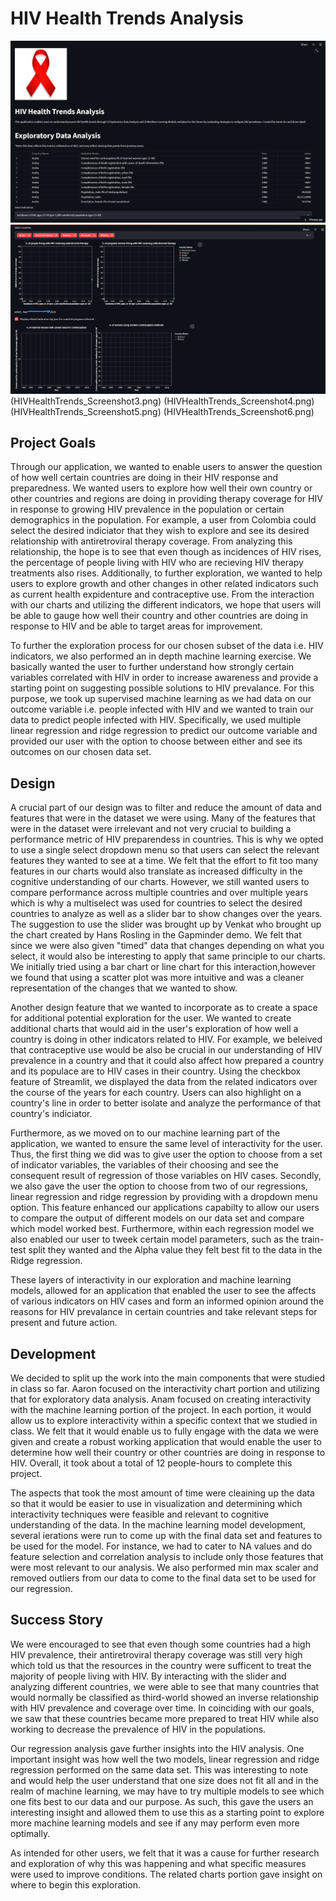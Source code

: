 # HIV Health Trends Analysis

![A screenshot of your application. Could be a GIF.](HIVHealthTrends_Screenshot1.png)
![A screenshot of your application. Could be a GIF.](HIVHealthTrends_Screenshot2.png)
(HIVHealthTrends_Screenshot3.png)
(HIVHealthTrends_Screenshot4.png)
(HIVHealthTrends_Screenshot5.png)
(HIVHealthTrends_Screenshot6.png)

## Project Goals

Through our application, we wanted to enable users to answer the question of how well certain countries are doing in their HIV response and preparedness. We wanted users to explore how well their own country or other countries and regions are doing in providing therapy coverage for HIV in response to growing HIV prevalence in the population or certain demographics in the population. For example, a user from Colombia could select the desired indiciator that they wish to explore and see its desired relationship with antiretroviral therapy coverage. From analyzing this relationship, the hope is to see that even though as incidences of HIV rises, the percentage of people living with HIV who are recieving HIV therapy treatments also rises. Additionally, to further exploration, we wanted to help users to explore growth and other changes in other related indicators such as current health expidenture and contraceptive use. From the interaction with our charts and utilizing the different indicators, we hope that users will be able to gauge how well their country and other countries are doing in response to HIV and be able to target areas for improvement.

To further the exploration process for our chosen subset of the data i.e. HIV indicators, we also performed an in depth machine learning exercise. We basically wanted the user to further understand how strongly certain variables correlated with HIV in order to increase awareness and provide a starting point on suggesting possible solutions to HIV prevalance. For this purpose, we took up supervised machine learning as we had data on our outcome variable i.e. people infected with HIV and we wanted to train our data to predict people infected with HIV. Specifically, we used multiple linear regression and ridge regression to predict our outcome variable and provided our user with the option to choose between either and see its outcomes on our chosen data set. 

## Design

A crucial part of our design was to filter and reduce the amount of data and features that were in the dataset we were using. Many of the features that were in the dataset were irrelevant and not very crucial to building a performance metric of HIV preparendess in countries. This is why we opted to use a single select dropdown menu so that users can select the relevant features they wanted to see at a time. We felt that the effort to fit too many features in our charts would also translate as increased difficulty in the cognitive understanding of our charts. However, we still wanted users to compare performance across multiple countries and over multiple years which is why a multiselect was used for countries to select the desired countries to analyze as well as a slider bar to show changes over the years. The suggestion to use the slider was brought up by Venkat who brought up the chart created by Hans Rosling in the Gapminder demo. We felt that since we were also given "timed" data that changes depending on what you select, it would also be interesting to apply that same principle to our charts. We initially tried using a bar chart or line chart for this interaction,however we found that using a scatter plot was more intuitive and was a cleaner representation of the changes that we wanted to show.

Another design feature that we wanted to incorporate as to create a space for additional potential exploration for the user. We wanted to create additional charts that would aid in the user's exploration of how well a country is doing in other indicators related to HIV. For example, we beleived that contraceptive use would be also be crucial in our understanding of HIV prevalence in a country and that it could also affect how prepared a country and its populace are to HIV cases in their country. Using the checkbox feature of Streamlit, we displayed the data from the related indicators over the course of the years for each country. Users can also highlight on a country's line in order to better isolate  and analyze the performance of that country's indiciator.

Furthermore, as we moved on to our machine learning part of the application, we wanted to ensure the same level of interactivity for the user. Thus, the first thing we did was to give user the option to choose from a set of indicator variables, the variables of their choosing and see the consequent result of regression of those variables on HIV cases. Secondly, we also gave the user the option to choose from two of our regressions, linear regression and ridge regression by providing with a dropdown menu option. This feature enhanced our applications capabilty to allow our users to compare the output of different models on our data set and compare which model worked best. Furthermore, within each regression model we also enabled our user to tweek certain model parameters, such as the train-test split they wanted and the Alpha value they felt best fit to the data in the Ridge regression. 

These layers of interactivity in our exploration and machine learning models, allowed for an application that enabled the user to see the affects of various indicators on HIV cases and form an informed opinion around the reasons for HIV prevalance in certain countries and take relevant steps for present and future action.

## Development

We decided to split up the work into the main components that were studied in class so far. Aaron focused on the interactivity chart portion and utilizing that for exploratory data analysis. Anam focused on creating interactivity with the machine learning portion of the project. In each portion, it would allow us to explore interactivity within a specific context that we studied in class. We felt that it would enable us to fully engage with the data we were given and create a robust working application that would enable the user to determine how well their country or other countries are doing in response to HIV. Overall, it took about a total of 12 people-hours to complete this project. 

The aspects that took the most amount of time were cleaining up the data so that it would be easier to use in visualization and determining which interactivity techniques were feasible and relevant to cognitive understanding of the data. In the machine learning model development, several ierations were run to come up with the final data set and features to be used for the model. For instance, we had to cater to NA values and do feature selection and correlation analysis to include only those features that were most relevant to our analysis. We also performed min max scaler and removed outliers from our data to come to the final data set to be used for our regression.

## Success Story

We were encouraged to see that even though some countries had a high HIV prevalence, their antiretroviral therapy coverage was still very high which told us that the resources in the country were sufficent to treat the majority of people living with HIV. By interacting with the slider and analyzing different countries, we were able to see that many countries that would normally be classified as third-world showed an inverse relationship with HIV prevalence and coverage over time. In coinciding with our goals, we saw that these countries became more prepared to treat HIV while also working to decrease the prevalence of HIV in the populations. 

Our regression analysis gave further insights into the HIV analysis. One important insight was how well the two models, linear regression and ridge regression performed on the same data set. This was interesting to note and would help the user understand that one size does not fit all and in the realm of machine learning, we may have to try multiple models to see which one fits best to our data and our purpose. As such, this gave the users an interesting insight and allowed them to use this as a starting point to explore more machine learning models and see if any may perform even more optimally.


As intended for other users, we felt that it was a cause for further research and exploration of why this was happening and what specific measures were used to improve conditions. The related charts portion gave insight on where to begin this exploration. 


